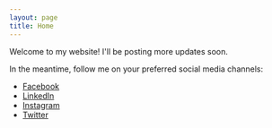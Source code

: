 ```yaml
---
layout: page
title: Home
---
```


Welcome to my website! I'll be posting more updates soon.

In the meantime, follow me on your preferred social media channels:

- [Facebook](https://www.facebook.com/realMingChia/)
- [LinkedIn](https://www.linkedin.com/in/chiamd/)
- [Instagram](instagram.com/mingy2310/)
- [Twitter](https://twitter.com/realMingChia)
